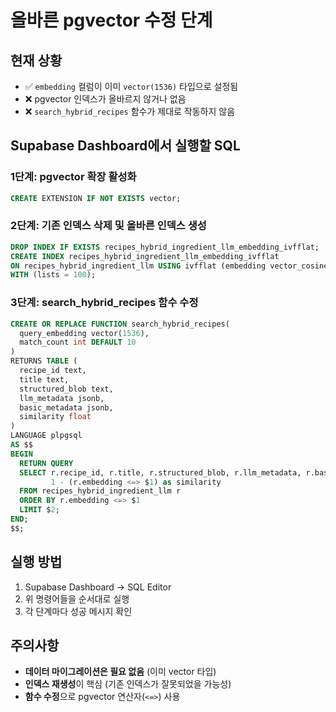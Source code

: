 # 올바른 pgvector 수정 단계

## 현재 상황
- ✅ `embedding` 컬럼이 이미 `vector(1536)` 타입으로 설정됨
- ❌ pgvector 인덱스가 올바르지 않거나 없음
- ❌ `search_hybrid_recipes` 함수가 제대로 작동하지 않음

## Supabase Dashboard에서 실행할 SQL

### 1단계: pgvector 확장 활성화
```sql
CREATE EXTENSION IF NOT EXISTS vector;
```

### 2단계: 기존 인덱스 삭제 및 올바른 인덱스 생성
```sql
DROP INDEX IF EXISTS recipes_hybrid_ingredient_llm_embedding_ivfflat;
CREATE INDEX recipes_hybrid_ingredient_llm_embedding_ivfflat
ON recipes_hybrid_ingredient_llm USING ivfflat (embedding vector_cosine_ops)
WITH (lists = 100);
```

### 3단계: search_hybrid_recipes 함수 수정
```sql
CREATE OR REPLACE FUNCTION search_hybrid_recipes(
  query_embedding vector(1536),
  match_count int DEFAULT 10
)
RETURNS TABLE (
  recipe_id text,
  title text,
  structured_blob text,
  llm_metadata jsonb,
  basic_metadata jsonb,
  similarity float
)
LANGUAGE plpgsql
AS $$
BEGIN
  RETURN QUERY
  SELECT r.recipe_id, r.title, r.structured_blob, r.llm_metadata, r.basic_metadata,
         1 - (r.embedding <=> $1) as similarity
  FROM recipes_hybrid_ingredient_llm r
  ORDER BY r.embedding <=> $1
  LIMIT $2;
END;
$$;
```

## 실행 방법
1. Supabase Dashboard → SQL Editor
2. 위 명령어들을 순서대로 실행
3. 각 단계마다 성공 메시지 확인

## 주의사항
- **데이터 마이그레이션은 필요 없음** (이미 vector 타입)
- **인덱스 재생성**이 핵심 (기존 인덱스가 잘못되었을 가능성)
- **함수 수정**으로 pgvector 연산자(`<=>`) 사용
